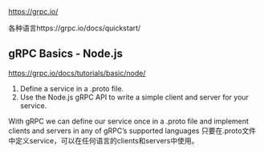 https://grpc.io/

各种语言https://grpc.io/docs/quickstart/

## gRPC Basics - Node.js
https://grpc.io/docs/tutorials/basic/node/

1. Define a service in a .proto file.
2. Use the Node.js gRPC API to write a simple client and server for your service.

With gRPC we can define our service once in a .proto file and implement clients and servers in any of gRPC’s supported languages
只要在.proto文件中定义service，可以在任何语言的clients和servers中使用。

